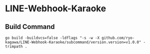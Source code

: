 # LINE-Webhook-Karaoke

## Build Command

```
go build -buildvcs=false -ldflags "-s -w -X github.com/ryo-kagawa/LINE-Webhook-Karaoke/subcommand/version.version=v1.0.0" -trimpath .
```
